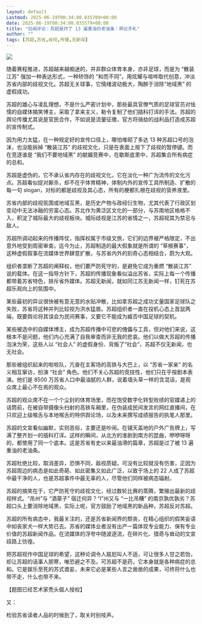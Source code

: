 ```yaml
---
layout: default
Lastmod: 2025-06-19T00:34:00.035709+00:00
date: 2025-06-19T00:34:00.035579+00:00
title: "旧闻评论｜苏超是炸了 13 遍重油的老油条｜舆论手札"
author: ""
tags: [苏超,苏省,歧视,传播,无新闻]
---
```


![](https://images.weserv.nl/?url=https%3A//chinadigitaltimes.net/chinese/files/2025/06/post-718948-6852099a41a8a.)

随着赛程推进，苏超越来越痴迷的，并非群众体育本身，亦非足球，而是为 “散装江苏” 强加一种表达形式，一种矫饰的 “和而不同”，用炫耀与喧哗取代创意，冲淡苏省内部的歧视文化。苏超无关球事，它情绪波动极大，陶醉于消除“地域黑” 的虚假成功。

苏超的雄心与凌乱理想，不是什么严密计划中，那些最具官僚气质的足球官员对怯懦的自媒体搞笑博主，采取了拿来主义，勒令复制了他们插科打诨的手法。苏超的舆论传播尤其说是官民合作，不如说是流量征缴，官方将骑劫的战利品打造成苏超的宣传制式。

因为用力太猛，在一种规定好的宣传口径上，哪怕堆砌了多达 13 种苏超口号的泡沫，也没能拆掉 “散装江苏” 的歧视文化，只是在表面上按下了歧视的暂停键。而在竞逐谁是 “我们不要地域黑” 的献媚竞赛中，在歇斯底里中，苏超集合所有病症的总和。

苏超是虚伪的，它不承认省内存在的歧视文化，它在淡化一种广为流传的文化污点。苏超看似捉对厮杀，却不在乎体育精神，体制内外的宣传工具所制造、扩散的每一句 slogan，对标的都是歧视及其心态，所有的梗都扎根在歧视的营养液里。

苏省内部的歧视氛围或地域互黑，是历史产物与政经衍生物，尤其代表了行政区划变动中无法冰融的穷富心态。苏北作为黄泛区文化的一部分，与苏南地区格格不入，积淀了城际最大的歧视板块。城际歧视是江苏的省情之一，苏超视其为禁忌与敌人。

苏超所调动起来的传播阵仗，指挥权属于市级文旅，它们的边界被严格限定，不出意外地受到周密审查。迄今为止，苏超制造的最大假象就是所谓的 “草根赛事”，这种虚假叙事在流媒体世界肆意扩散，与苏省内外的刻奇心态相结合，蔚为大观。

组织者垄断了苏超的阐释权，他们要严防死守的，是避免它成为重燃 “散装江苏” 说的载体。在这一指导方针下，苏超的传播现象看似溢出苏省，实际上每一个传播都带着苏省特色，排斥省外媒体。苏超无新闻，就如同江苏无新闻一样，钉死在苏超乐观向上的氛围中。

某些最初的异议很快被有意无意的水贴冲散，比如拿苏超之成功丈量国家足球队之失败，苏省将这种并列比较视为洪水猛兽。苏超组织者一直在投机心态上首鼠两端，既要舆论将其误会为民间赛事，又要它不能成为臧否中国足球的契机。

某些被选中的自媒体博主，成为苏超传播中可悲的傀儡与工具，但对他们来说，这根本不是问题，他们内心充满了自我审查而非无我的悲哀。他们以做大苏超的传播泡沫为荣，这些人以 “社会人” 的虚假身份、背叛了“社会”，苏超不仅无新闻，也无社会。

那些被组织起来的啦啦队，亢奋在主客场的高铁与大巴上，以 “苏省一家亲” 的名义相互窜访，扮演 “社会” 角色。他们不关心苏超的竞技性，他们只在乎按剧本表演。他们是 8500 万苏省人口中最油腻的人群，说着墙头草一样的含混话，是观众席上最心不在焉的观众。

苏超的观众席不在一个个尘封的体育场里，而在饱受数字化转型败绩的官媒递上的话筒前，在被自带摄像头扫射的高铁车厢里，在伪装成民间发言的网红直播间，在只欢迎上级喉舌与本地喉舌的特供舆论场，以及未来撰写成绩报告的执笔人那里。

苏超的文宣看似幽默，实则恶俗，主要还是吵闹。在铺天盖地的户外广告牌上，写满了整齐划一的插科打诨。这样的瞬间，从北方的淮剧到南方的昆曲，咿咿呀呀的，都使用了同一个底本。这是苏省有史以来最油滑的篇章，苏超是过了被 13 遍重油的老油条。

苏超杜绝比较，取消差异，恐惧不同，敌视质疑。可没有比较就没有伤害，正因为苏超周边的病态是如此奇葩、如此密集又如此广泛，以致于场上的 22 人成了苏超中最干净的人，也是苏超事件中最无辜的人，尽管他们同样被病态辐射。

苏超的搞笑在于，它严防死守的歧视文化，经过数轮比赛的蒸腾，繁殖出最新的歧视样式。“吊州”与 “酒蒙子” 宿迁何异？“I”州又与 “一比吊糟” 的南京孰优孰劣？苏超口头上要消除地域黑，实际上呢，官方鼓励了地域黑的新品种，苏超反对苏超。

苏超的所有病态中，我最关注的，还是苏省新闻界的颓丧，在精心组织的假笑妄语中如丧家犬一样大势已去。苏省的媒体业者没有出产一篇体现专业能力、保有专业价值的苏超新闻作品，在流媒体的浮夸中随波逐流，在碎片化、猎奇与耸动的文宣歧路上彷徨。

把苏超视作中国足球的希望，这种论调令人尴尬叫人不适，可让很多人甘之若饴，却让苏超的话事人胆寒，唯恐避之不及。可苏超不是药，它本身就是各种病症的总和。它是娱乐至死的苏式谵妄，未来它必是某些人言之凿凿的成果，可终将什么也带不走，什么也带不来。

【题图已经艺术家秃头倔人授权】

又：

检验苏省读者人品的时候到了，取关时别吱声。

